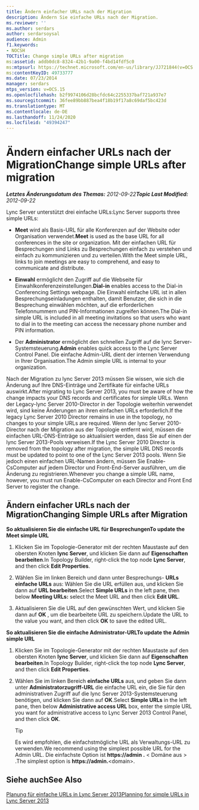```yaml
---
title: Ändern einfacher URLs nach der Migration
description: Ändern Sie einfache URLs nach der Migration.
ms.reviewer: ''
ms.author: serdars
author: serdarsoysal
audience: Admin
f1.keywords:
- NOCSH
TOCTitle: Change simple URLs after migration
ms:assetid: addb0dc8-8324-42b1-9a00-f4bd14fdf5c0
ms:mtpsurl: https://technet.microsoft.com/en-us/library/JJ721844(v=OCS.15)
ms:contentKeyID: 49733777
ms.date: 07/23/2014
manager: serdars
mtps_version: v=OCS.15
ms.openlocfilehash: b2f9974106d28bcfdc64c2255337baf721a937e7
ms.sourcegitcommit: 36fee89bb887bea4f18b19f17a8c69daf5bc423d
ms.translationtype: MT
ms.contentlocale: de-DE
ms.lasthandoff: 11/24/2020
ms.locfileid: "49394247"
---
```

# <a name="change-simple-urls-after-migration"></a><span data-ttu-id="b1bca-103">Ändern einfacher URLs nach der Migration</span><span class="sxs-lookup"><span data-stu-id="b1bca-103">Change simple URLs after migration</span></span>

<div data-xmlns="http://www.w3.org/1999/xhtml">

<div class="topic" data-xmlns="http://www.w3.org/1999/xhtml" data-msxsl="urn:schemas-microsoft-com:xslt" data-cs="https://msdn.microsoft.com/">

<div data-asp="https://msdn2.microsoft.com/asp">



</div>

<div id="mainSection">

<div id="mainBody"><span data-ttu-id="b1bca-104">

<span> </span></span><span class="sxs-lookup"><span data-stu-id="b1bca-104">

<span> </span></span></span>

<span data-ttu-id="b1bca-105">_**Letztes Änderungsdatum des Themas:** 2012-09-22_</span><span class="sxs-lookup"><span data-stu-id="b1bca-105">_**Topic Last Modified:** 2012-09-22_</span></span>

<span data-ttu-id="b1bca-106">Lync Server unterstützt drei einfache URLs:</span><span class="sxs-lookup"><span data-stu-id="b1bca-106">Lync Server supports three simple URLs:</span></span>

  - <span data-ttu-id="b1bca-107">**Meet** wird als Basis-URL für alle Konferenzen auf der Website oder Organisation verwendet.</span><span class="sxs-lookup"><span data-stu-id="b1bca-107">**Meet** is used as the base URL for all conferences in the site or organization.</span></span> <span data-ttu-id="b1bca-108">Mit der einfachen URL für Besprechungen sind Links zu Besprechungen einfach zu verstehen und einfach zu kommunizieren und zu verteilen.</span><span class="sxs-lookup"><span data-stu-id="b1bca-108">With the Meet simple URL, links to join meetings are easy to comprehend, and easy to communicate and distribute.</span></span>

  - <span data-ttu-id="b1bca-109">**Einwahl** ermöglicht den Zugriff auf die Webseite für Einwahlkonferenzeinstellungen.</span><span class="sxs-lookup"><span data-stu-id="b1bca-109">**Dial-in** enables access to the Dial-in Conferencing Settings webpage.</span></span> <span data-ttu-id="b1bca-110">Die Einwahl einfache URL ist in allen Besprechungseinladungen enthalten, damit Benutzer, die sich in die Besprechung einwählen möchten, auf die erforderlichen Telefonnummern und PIN-Informationen zugreifen können.</span><span class="sxs-lookup"><span data-stu-id="b1bca-110">The Dial-in simple URL is included in all meeting invitations so that users who want to dial in to the meeting can access the necessary phone number and PIN information.</span></span>

  - <span data-ttu-id="b1bca-111">Der **Administrator** ermöglicht den schnellen Zugriff auf die lync Server-Systemsteuerung.</span><span class="sxs-lookup"><span data-stu-id="b1bca-111">**Admin** enables quick access to the Lync Server Control Panel.</span></span> <span data-ttu-id="b1bca-112">Die einfache Admin-URL dient der internen Verwendung in Ihrer Organisation.</span><span class="sxs-lookup"><span data-stu-id="b1bca-112">The Admin simple URL is internal to your organization.</span></span>

<span data-ttu-id="b1bca-113">Nach der Migration zu lync Server 2013 müssen Sie wissen, wie sich die Änderung auf Ihre DNS-Einträge und Zertifikate für einfache URLs auswirkt.</span><span class="sxs-lookup"><span data-stu-id="b1bca-113">After migrating to Lync Server 2013, you must be aware of how the change impacts your DNS records and certificates for simple URLs.</span></span> <span data-ttu-id="b1bca-114">Wenn der Legacy-lync Server 2010-Director in der Topologie weiterhin verwendet wird, sind keine Änderungen an ihren einfachen URLs erforderlich.</span><span class="sxs-lookup"><span data-stu-id="b1bca-114">If the legacy Lync Server 2010 Director remains in use in the topology, no changes to your simple URLs are required.</span></span> <span data-ttu-id="b1bca-115">Wenn der lync Server 2010-Director nach der Migration aus der Topologie entfernt wird, müssen die einfachen URL-DNS-Einträge so aktualisiert werden, dass Sie auf einen der lync Server 2013-Pools verweisen.</span><span class="sxs-lookup"><span data-stu-id="b1bca-115">If the Lync Server 2010 Director is removed from the topology after migration, the simple URL DNS records must be updated to point to one of the Lync Server 2013 pools.</span></span> <span data-ttu-id="b1bca-116">Wenn Sie jedoch einen einfachen URL-Namen ändern, müssen Sie Enable-CsComputer auf jedem Director und Front-End-Server ausführen, um die Änderung zu registrieren.</span><span class="sxs-lookup"><span data-stu-id="b1bca-116">Whenever you change a simple URL name, however, you must run Enable-CsComputer on each Director and Front End Server to register the change.</span></span>

<div>

## <a name="changing-simple-urls-after-migration"></a><span data-ttu-id="b1bca-117">Ändern einfacher URLs nach der Migration</span><span class="sxs-lookup"><span data-stu-id="b1bca-117">Changing Simple URLs after Migration</span></span>

<span data-ttu-id="b1bca-118">**So aktualisieren Sie die einfache URL für Besprechungen**</span><span class="sxs-lookup"><span data-stu-id="b1bca-118">**To update the Meet simple URL**</span></span>

1.  <span data-ttu-id="b1bca-119">Klicken Sie im Topologie-Generator mit der rechten Maustaste auf den obersten Knoten **lync Server**, und klicken Sie dann auf **Eigenschaften bearbeiten**.</span><span class="sxs-lookup"><span data-stu-id="b1bca-119">In Topology Builder, right-click the top node **Lync Server**, and then click **Edit Properties**.</span></span>

2.  <span data-ttu-id="b1bca-120">Wählen Sie im linken Bereich und dann unter Besprechungs- **URLs** **einfache URLs** aus: Wählen Sie die URL erfüllen aus, und klicken Sie dann auf **URL bearbeiten**.</span><span class="sxs-lookup"><span data-stu-id="b1bca-120">Select **Simple URLs** in the left pane, then below **Meeting URLs:** select the Meet URL and then click **Edit URL**.</span></span>

3.  <span data-ttu-id="b1bca-121">Aktualisieren Sie die URL auf den gewünschten Wert, und klicken Sie dann auf **OK** , um die bearbeitete URL zu speichern.</span><span class="sxs-lookup"><span data-stu-id="b1bca-121">Update the URL to the value you want, and then click **OK** to save the edited URL.</span></span>

<span data-ttu-id="b1bca-122">**So aktualisieren Sie die einfache Administrator-URL**</span><span class="sxs-lookup"><span data-stu-id="b1bca-122">**To update the Admin simple URL**</span></span>

1.  <span data-ttu-id="b1bca-123">Klicken Sie im Topologie-Generator mit der rechten Maustaste auf den obersten Knoten **lync Server**, und klicken Sie dann auf **Eigenschaften bearbeiten**.</span><span class="sxs-lookup"><span data-stu-id="b1bca-123">In Topology Builder, right-click the top node **Lync Server**, and then click **Edit Properties**.</span></span>

2.  <span data-ttu-id="b1bca-124">Wählen Sie im linken Bereich **einfache URLs** aus, und geben Sie dann unter **Administratorzugriff-URL** die einfache URL ein, die Sie für den administrativen Zugriff auf die lync Server 2013-Systemsteuerung benötigen, und klicken Sie dann auf **OK**.</span><span class="sxs-lookup"><span data-stu-id="b1bca-124">Select **Simple URLs** in the left pane, then below **Administrative access URL** box, enter the simple URL you want for administrative access to Lync Server 2013 Control Panel, and then click **OK**.</span></span>
    
    <div>
    

    > [!TIP]  
    > <span data-ttu-id="b1bca-125">Es wird empfohlen, die einfachstmögliche URL als Verwaltungs-URL zu verwenden.</span><span class="sxs-lookup"><span data-stu-id="b1bca-125">We recommend using the simplest possible URL for the Admin URL.</span></span> <span data-ttu-id="b1bca-126">Die einfachste Option ist <STRONG> https://admin .</STRONG> &lt; Domäne aus &gt; .</span><span class="sxs-lookup"><span data-stu-id="b1bca-126">The simplest option is <STRONG>https://admin.</STRONG>&lt;domain&gt;.</span></span>

    
    </div>

</div>

<div>

## <a name="see-also"></a><span data-ttu-id="b1bca-127">Siehe auch</span><span class="sxs-lookup"><span data-stu-id="b1bca-127">See Also</span></span>


[<span data-ttu-id="b1bca-128">Planung für einfache URLs in Lync Server 2013</span><span class="sxs-lookup"><span data-stu-id="b1bca-128">Planning for simple URLs in Lync Server 2013</span></span>](lync-server-2013-planning-for-simple-urls.md)  
  

<span data-ttu-id="b1bca-129"></div>

</div>

<span> </span>

</div>

</div>

</span><span class="sxs-lookup"><span data-stu-id="b1bca-129"></div>

</div>

<span> </span>

</div>

</div>

</span></span></div>


